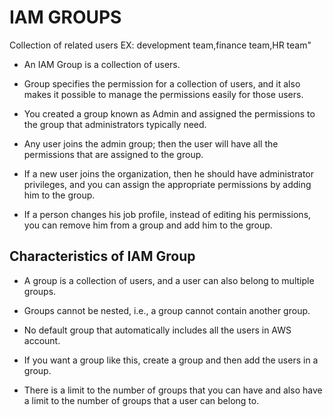# IAM GROUPS

Collection of related users 
     EX: development team,finance team,HR team"

* An IAM Group is a collection of users.

* Group specifies the permission for a collection of users, and it also makes it possible to manage the permissions easily for those users.

* You created a group known as Admin and assigned the permissions to the group that administrators typically need.

* Any user joins the admin group; then the user will have all the permissions that are assigned to the group.

* If a new user joins the organization, then he should have administrator privileges, and you can assign the appropriate permissions by adding him to the group.
  
* If a person changes his job profile, instead of editing his permissions, you can remove him from a group and add him to the group.

## Characteristics of IAM Group

* A group is a collection of users, and a user can also belong to multiple groups.

* Groups cannot be nested, i.e., a group cannot contain another group.

* No default group that automatically includes all the users in AWS account.

* If you want a group like this, create a group and then add the users in a group.

* There is a limit to the number of groups that you can have and also have a limit to the number of groups that a user can belong to.